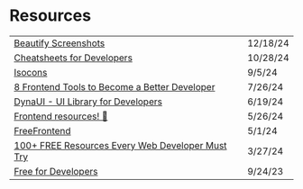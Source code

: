 # Resources



|                                                                                                                                               |          |
| --------------------------------------------------------------------------------------------------------------------------------------------- | -------- |
| [Beautify Screenshots](https://app.daily.dev/posts/6ccrvpyqq)                                                                                 | 12/18/24 |
| [Cheatsheets for Developers](https://medium.com/@vrkunduri/cheatsheets-for-developers-1bf378aafcb0)                                           | 10/28/24 |
| [Isocons](https://app.daily.dev/posts/isocons-hcihdoyw8)                                                                                      | 9/5/24   |
| [8 Frontend Tools to Become a Better Developer](https://app.daily.dev/posts/8-frontend-tools-to-become-a-better-developer-4s0egm7lw)          | 7/26/24  |
| [DynaUI - UI Library for Developers](https://app.daily.dev/posts/jwJAEYi2k?utm_source=notification\&utm_medium=email\&utm_campaign=digest)    | 6/19/24  |
| [Frontend resources! 🚀](https://dev.to/miguelrodriguezp99/frontend-resources-1dl4)                                                           | 5/26/24  |
| [FreeFrontend](https://freefrontend.com/)                                                                                                     | 5/1/24   |
| [100+ FREE Resources Every Web Developer Must Try](https://blog.stackademic.com/100-free-resources-every-web-developer-must-try-2fa9fa499ef5) | 3/27/24  |
| [Free for Developers](https://free-for.dev/#/)                                                                                                | 9/24/23  |
